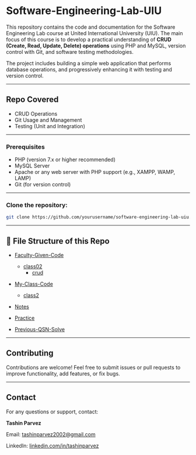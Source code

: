 # Software-Engineering-Lab-UIU

This repository contains the code and documentation for the Software Engineering Lab course at United International University (UIU). The main focus of this course is to develop a practical understanding of **CRUD (Create, Read, Update, Delete) operations** using PHP and MySQL, version control with Git, and software testing methodologies.

The project includes building a simple web application that performs database operations, and progressively enhancing it with testing and version control.

---

## Repo Covered

- CRUD Operations
- Git Usage and Management
- Testing (Unit and Integration)

---

### Prerequisites

- PHP (version 7.x or higher recommended)
- MySQL Server
- Apache or any web server with PHP support (e.g., XAMPP, WAMP, LAMP)
- Git (for version control)

---

### Clone the repository:

```bash
git clone https://github.com/yourusername/software-engineering-lab-uiu.git
```

---

## 📂 File Structure of this Repo

- [Faculty-Given-Code](./Faculty-Given-Code)

  - [class02](./Faculty-Given-Code/class02)
    - [crud](./Faculty-Given-Code/class02/crud)

- [My-Class-Code](./Faculty-Given-Code/My-Class-Code)

  - [class2](./Faculty-Given-Code/My-Class-Code/class2)

- [Notes](./Notes)
- [Practice](./Faculty-Given-Code/Practice)
- [Previous-QSN-Solve](./Prev-QSN-Solve)

---

## Contributing

Contributions are welcome! Feel free to submit issues or pull requests to improve functionality, add features, or fix bugs.

---

## Contact

For any questions or support, contact:

**Tashin Parvez**

Email: [tashinparvez2002@gmail.com](mailto:tashinparvez2002@gmail.com)

LinkedIn: [linkedin.com/in/tashinparvez](https://www.linkedin.com/in/tashinparvez/)
